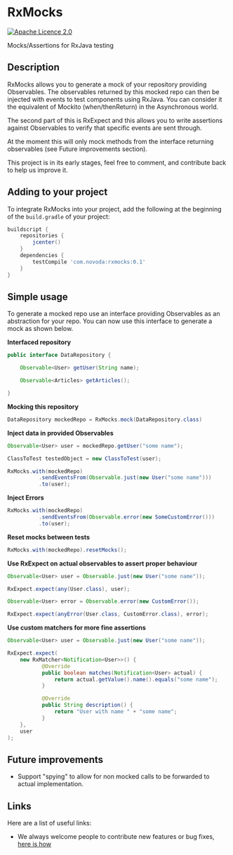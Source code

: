# RxMocks
[![Apache Licence 2.0](https://raw.githubusercontent.com/novoda/novoda/master/assets/btn_apache_lisence.png)](LICENSE.txt)

Mocks/Assertions for RxJava testing

## Description

RxMocks allows you to generate a mock of your repository providing Observables.
The observables returned by this mocked repo can then be injected with events to test components using RxJava.
You can consider it the equivalent of Mockito (when/thenReturn) in the Asynchronous world.

The second part of this is RxExpect and this allows you to write assertions against Observables to verify that specific events are sent through.

At the moment this will only mock methods from the interface returning observables (see Future improvements section).

This project is in its early stages, feel free to comment, and contribute back to help us improve it.

## Adding to your project

To integrate RxMocks into your project, add the following at the beginning of the `build.gradle` of your project:

```groovy
buildscript {
    repositories {
        jcenter()
    }
    dependencies {
        testCompile 'com.novoda:rxmocks:0.1'
    }
}
```


## Simple usage

To generate a mocked repo use an interface providing Observables as an abstraction for your repo.
You can now use this interface to generate a mock as shown below.

**Interfaced repository**
```java
public interface DataRepository {

    Observable<User> getUser(String name);

    Observable<Articles> getArticles();

}
```

**Mocking this repository**
```java
DataRepository mockedRepo = RxMocks.mock(DataRepository.class)
```

**Inject data in provided Observables**
```java
Observable<User> user = mockedRepo.getUser("some name");

ClassToTest testedObject = new ClassToTest(user);

RxMocks.with(mockedRepo)
          .sendEventsFrom(Observable.just(new User("some name")))
          .to(user);
```

**Inject Errors**
```java
RxMocks.with(mockedRepo)
          .sendEventsFrom(Observable.error(new SomeCustomError()))
          .to(user);
```

**Reset mocks between tests**
```java
RxMocks.with(mockedRepo).resetMocks();
```

**Use RxExpect on actual observables to assert proper behaviour**
```java
Observable<User> user = Observable.just(new User("some name"));

RxExpect.expect(any(User.class), user);

Observable<User> error = Observable.error(new CustomError());

RxExpect.expect(anyError(User.class, CustomError.class), error);
```

**Use custom matchers for more fine assertions**
```java
Observable<User> user = Observable.just(new User("some name"));

RxExpect.expect(
    new RxMatcher<Notification<User>>() {
           @Override
           public boolean matches(Notification<User> actual) {
               return actual.getValue().name().equals("some name");
           }

           @Override
           public String description() {
               return "User with name " + "some name";
           }
    }, 
    user
);
```

## Future improvements

- Support "spying" to allow for non mocked calls to be forwarded to actual implementation.

## Links

Here are a list of useful links:

 * We always welcome people to contribute new features or bug fixes, [here is how](https://github.com/novoda/novoda/blob/master/CONTRIBUTING.md)
